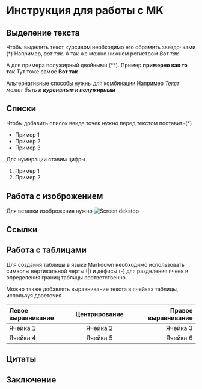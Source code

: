 # Инструкция для работы с MK

## Выделение текста 

Чтобы выделить текст курсивом необходимо его обрамить звездочками (*) Например, *вот так*. А так же можно нижнем регистром _Вот так_

А для примера полужирный двойными (**). Пример **примерно как то так**
Тут тоже самое __Вот так__

Альтернативные способы нужны для комбинации Например
_Текст может быть и **курсивным и полужирным**_

## Списки

Чтобы добавить список ввиде точек нужно перед текстом поставить(*)
* Пример 1
* Пример 2
* Пример 3

Для нумирации ставим цифры 
1. Пример 1
2. Пример 2

## Работа с изоброжением 

Для вставки изоброжения нужно
![Screen dekstop](Screen1.png)

## Ссылки 


## Работа с таблицами 

Для создания таблицы в языке Markdown необходимо использовать символы вертикальной черты (|) и дефисы (-) для разделения ячеек и определения границ таблицы соответственно.

Можно также добавлять выравнивание текста в ячейках таблицы, используя двоеточия

| Левое выравнивание | Центрирование | Правое выравнивание |
| :--- | :---: | ---: |
| Ячейка 1 | Ячейка 2 | Ячейка 3 |
| Ячейка 4 | Ячейка 5 | Ячейка 6 |

## Цитаты 


## Заключение

